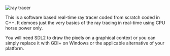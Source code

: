 ![ray tracer](https://user-images.githubusercontent.com/7083803/94089928-03d4b600-fe1d-11ea-947b-0b02959f25cc.png)

This is a software based real-time ray tracer coded from scratch coded in C++.
It demoes just the very basics of the ray tracing in real-time using CPU horse power only.

You will need SDL2 to draw the pixels on a graphical context or you can simply replace it with GDI+ on Windows or the applicable alternative of your platform.
